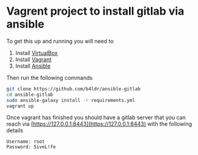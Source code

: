 # Vagrent project to install gitlab via ansible

To get this up and running you will need to 

  1. Install [VirtualBox](https://www.virtualbox.org/wiki/Downloads)
  2. Install [Vagrant](https://www.vagrantup.com/downloads.html)
  3. Install [Ansible](http://docs.ansible.com/intro_installation.html)

Then run the following commands

```bash
git clone https://github.com/b4ldr/ansible-gitlab
cd ansible-gitlab
sudo ansible-galaxy install -r requirements.yml
vagrant up
```

Once vagrant has finished you should have a gitlab server that you can reach via [https://127.0.0.1:8443](https://127.0.0.1:8443) with the following details

```
Username: root
Password: 5iveL!fe
```

